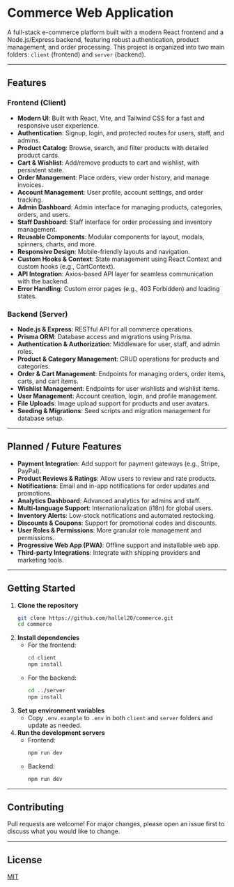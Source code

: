 # Commerce Web Application

A full-stack e-commerce platform built with a modern React frontend and a Node.js/Express backend, featuring robust authentication, product management, and order processing. This project is organized into two main folders: `client` (frontend) and `server` (backend).

---

## Features

### Frontend (Client)
- **Modern UI**: Built with React, Vite, and Tailwind CSS for a fast and responsive user experience.
- **Authentication**: Signup, login, and protected routes for users, staff, and admins.
- **Product Catalog**: Browse, search, and filter products with detailed product cards.
- **Cart & Wishlist**: Add/remove products to cart and wishlist, with persistent state.
- **Order Management**: Place orders, view order history, and manage invoices.
- **Account Management**: User profile, account settings, and order tracking.
- **Admin Dashboard**: Admin interface for managing products, categories, orders, and users.
- **Staff Dashboard**: Staff interface for order processing and inventory management.
- **Reusable Components**: Modular components for layout, modals, spinners, charts, and more.
- **Responsive Design**: Mobile-friendly layouts and navigation.
- **Custom Hooks & Context**: State management using React Context and custom hooks (e.g., CartContext).
- **API Integration**: Axios-based API layer for seamless communication with the backend.
- **Error Handling**: Custom error pages (e.g., 403 Forbidden) and loading states.

### Backend (Server)
- **Node.js & Express**: RESTful API for all commerce operations.
- **Prisma ORM**: Database access and migrations using Prisma.
- **Authentication & Authorization**: Middleware for user, staff, and admin roles.
- **Product & Category Management**: CRUD operations for products and categories.
- **Order & Cart Management**: Endpoints for managing orders, order items, carts, and cart items.
- **Wishlist Management**: Endpoints for user wishlists and wishlist items.
- **User Management**: Account creation, login, and profile management.
- **File Uploads**: Image upload support for products and user avatars.
- **Seeding & Migrations**: Seed scripts and migration management for database setup.

---

## Planned / Future Features
- **Payment Integration**: Add support for payment gateways (e.g., Stripe, PayPal).
- **Product Reviews & Ratings**: Allow users to review and rate products.
- **Notifications**: Email and in-app notifications for order updates and promotions.
- **Analytics Dashboard**: Advanced analytics for admins and staff.
- **Multi-language Support**: Internationalization (i18n) for global users.
- **Inventory Alerts**: Low-stock notifications and automated restocking.
- **Discounts & Coupons**: Support for promotional codes and discounts.
- **User Roles & Permissions**: More granular role management and permissions.
- **Progressive Web App (PWA)**: Offline support and installable web app.
- **Third-party Integrations**: Integrate with shipping providers and marketing tools.

---

## Getting Started

1. **Clone the repository**
   ```sh
   git clone https://github.com/hallel20/commerce.git
   cd commerce
   ```
2. **Install dependencies**
   - For the frontend:
     ```sh
     cd client
     npm install
     ```
   - For the backend:
     ```sh
     cd ../server
     npm install
     ```
3. **Set up environment variables**
   - Copy `.env.example` to `.env` in both `client` and `server` folders and update as needed.
4. **Run the development servers**
   - Frontend:
     ```sh
     npm run dev
     ```
   - Backend:
     ```sh
     npm run dev
     ```

---

## Contributing
Pull requests are welcome! For major changes, please open an issue first to discuss what you would like to change.

---

## License
[MIT](LICENSE)
